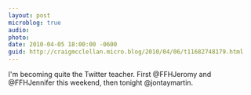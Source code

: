 ```yaml
---
layout: post
microblog: true
audio: 
photo: 
date: 2010-04-05 18:00:00 -0600
guid: http://craigmcclellan.micro.blog/2010/04/06/t11682748179.html
---
```

I'm becoming quite the Twitter teacher.  First @FFHJeromy and @FFHJennifer this weekend, then tonight @jontaymartin.
